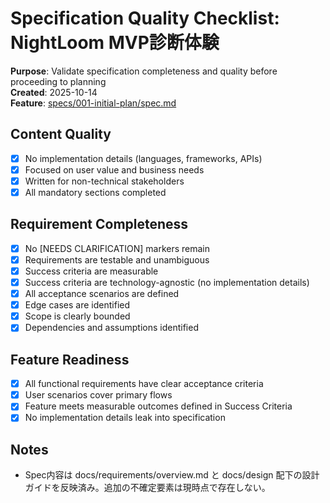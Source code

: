 # Specification Quality Checklist: NightLoom MVP診断体験

**Purpose**: Validate specification completeness and quality before proceeding to planning  
**Created**: 2025-10-14  
**Feature**: [specs/001-initial-plan/spec.md](../spec.md)

## Content Quality

- [x] No implementation details (languages, frameworks, APIs)
- [x] Focused on user value and business needs
- [x] Written for non-technical stakeholders
- [x] All mandatory sections completed

## Requirement Completeness

- [x] No [NEEDS CLARIFICATION] markers remain
- [x] Requirements are testable and unambiguous
- [x] Success criteria are measurable
- [x] Success criteria are technology-agnostic (no implementation details)
- [x] All acceptance scenarios are defined
- [x] Edge cases are identified
- [x] Scope is clearly bounded
- [x] Dependencies and assumptions identified

## Feature Readiness

- [x] All functional requirements have clear acceptance criteria
- [x] User scenarios cover primary flows
- [x] Feature meets measurable outcomes defined in Success Criteria
- [x] No implementation details leak into specification

## Notes

- Spec内容は docs/requirements/overview.md と docs/design 配下の設計ガイドを反映済み。追加の不確定要素は現時点で存在しない。
